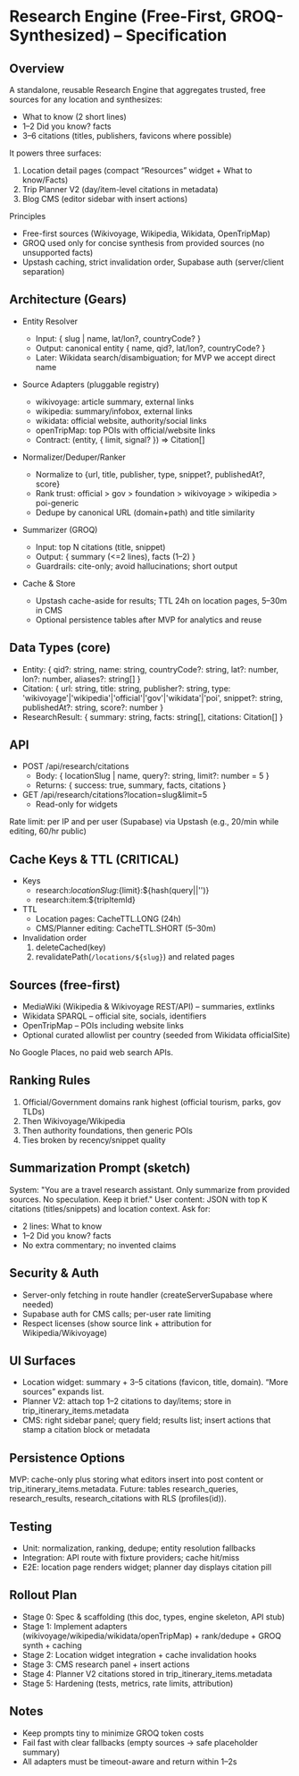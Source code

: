 # Research Engine (Free-First, GROQ-Synthesized) – Specification

## Overview
A standalone, reusable Research Engine that aggregates trusted, free sources for any location and synthesizes:
- What to know (2 short lines)
- 1–2 Did you know? facts
- 3–6 citations (titles, publishers, favicons where possible)

It powers three surfaces:
1) Location detail pages (compact “Resources” widget + What to know/Facts)
2) Trip Planner V2 (day/item-level citations in metadata)
3) Blog CMS (editor sidebar with insert actions)

Principles
- Free-first sources (Wikivoyage, Wikipedia, Wikidata, OpenTripMap)
- GROQ used only for concise synthesis from provided sources (no unsupported facts)
- Upstash caching, strict invalidation order, Supabase auth (server/client separation)


## Architecture (Gears)
- Entity Resolver
  - Input: { slug | name, lat/lon?, countryCode? }
  - Output: canonical entity { name, qid?, lat/lon?, countryCode? }
  - Later: Wikidata search/disambiguation; for MVP we accept direct name

- Source Adapters (pluggable registry)
  - wikivoyage: article summary, external links
  - wikipedia: summary/infobox, external links
  - wikidata: official website, authority/social links
  - openTripMap: top POIs with official/website links
  - Contract: (entity, { limit, signal? }) => Citation[]

- Normalizer/Deduper/Ranker
  - Normalize to {url, title, publisher, type, snippet?, publishedAt?, score}
  - Rank trust: official > gov > foundation > wikivoyage > wikipedia > poi-generic
  - Dedupe by canonical URL (domain+path) and title similarity

- Summarizer (GROQ)
  - Input: top N citations (title, snippet)
  - Output: { summary (<=2 lines), facts (1–2) }
  - Guardrails: cite-only; avoid hallucinations; short output

- Cache & Store
  - Upstash cache-aside for results; TTL 24h on location pages, 5–30m in CMS
  - Optional persistence tables after MVP for analytics and reuse


## Data Types (core)
- Entity: { qid?: string, name: string, countryCode?: string, lat?: number, lon?: number, aliases?: string[] }
- Citation: { url: string, title: string, publisher?: string, type: 'wikivoyage'|'wikipedia'|'official'|'gov'|'wikidata'|'poi', snippet?: string, publishedAt?: string, score?: number }
- ResearchResult: { summary: string, facts: string[], citations: Citation[] }


## API
- POST /api/research/citations
  - Body: { locationSlug | name, query?: string, limit?: number = 5 }
  - Returns: { success: true, summary, facts, citations }
- GET /api/research/citations?location=slug&limit=5
  - Read-only for widgets

Rate limit: per IP and per user (Supabase) via Upstash (e.g., 20/min while editing, 60/hr public)


## Cache Keys & TTL (CRITICAL)
- Keys
  - research:${locationSlug}:${limit}:${hash(query||'')}
  - research:item:${tripItemId}
- TTL
  - Location pages: CacheTTL.LONG (24h)
  - CMS/Planner editing: CacheTTL.SHORT (5–30m)
- Invalidation order
  1) deleteCached(key)
  2) revalidatePath(`/locations/${slug}`) and related pages


## Sources (free-first)
- MediaWiki (Wikipedia & Wikivoyage REST/API) – summaries, extlinks
- Wikidata SPARQL – official site, socials, identifiers
- OpenTripMap – POIs including website links
- Optional curated allowlist per country (seeded from Wikidata officialSite)

No Google Places, no paid web search APIs.


## Ranking Rules
1) Official/Government domains rank highest (official tourism, parks, gov TLDs)
2) Then Wikivoyage/Wikipedia
3) Then authority foundations, then generic POIs
4) Ties broken by recency/snippet quality


## Summarization Prompt (sketch)
System: "You are a travel research assistant. Only summarize from provided sources. No speculation. Keep it brief."
User content: JSON with top K citations (titles/snippets) and location context. Ask for:
- 2 lines: What to know
- 1–2 Did you know? facts
- No extra commentary; no invented claims


## Security & Auth
- Server-only fetching in route handler (createServerSupabase where needed)
- Supabase auth for CMS calls; per-user rate limiting
- Respect licenses (show source link + attribution for Wikipedia/Wikivoyage)


## UI Surfaces
- Location widget: summary + 3–5 citations (favicon, title, domain). “More sources” expands list.
- Planner V2: attach top 1–2 citations to day/items; store in trip_itinerary_items.metadata
- CMS: right sidebar panel; query field; results list; insert actions that stamp a citation block or metadata


## Persistence Options
MVP: cache-only plus storing what editors insert into post content or trip_itinerary_items.metadata.
Future: tables research_queries, research_results, research_citations with RLS (profiles(id)).


## Testing
- Unit: normalization, ranking, dedupe; entity resolution fallbacks
- Integration: API route with fixture providers; cache hit/miss
- E2E: location page renders widget; planner day displays citation pill


## Rollout Plan
- Stage 0: Spec & scaffolding (this doc, types, engine skeleton, API stub)
- Stage 1: Implement adapters (wikivoyage/wikipedia/wikidata/openTripMap) + rank/dedupe + GROQ synth + caching
- Stage 2: Location widget integration + cache invalidation hooks
- Stage 3: CMS research panel + insert actions
- Stage 4: Planner V2 citations stored in trip_itinerary_items.metadata
- Stage 5: Hardening (tests, metrics, rate limits, attribution)


## Notes
- Keep prompts tiny to minimize GROQ token costs
- Fail fast with clear fallbacks (empty sources → safe placeholder summary)
- All adapters must be timeout-aware and return within 1–2s

